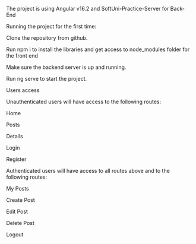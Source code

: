 The project is using Angular v16.2 and SoftUni-Practice-Server for Back-End


Running the project for the first time:

Clone the repository from github.

Run npm i to install the libraries and get access to node_modules folder for the front end

Make sure the backend server is up and running.

Run ng serve to start the project.

Users access

Unauthenticated users will have access to the following routes:

Home

Posts

Details

Login

Register

Authenticated users will have access to all routes above and to the following routes:

My Posts

Create Post

Edit Post

Delete Post

Logout
